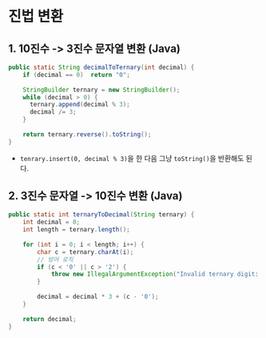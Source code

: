 # 진법 변환
## 1. 10진수 -> 3진수 문자열 변환 (Java)
```java
public static String decimalToTernary(int decimal) {
	if (decimal == 0)  return "0";
	
	StringBuilder ternary = new StringBuilder();
	while (decimal > 0) {
	  ternary.append(decimal % 3);
	  decimal /= 3;
	}
	
	return ternary.reverse().toString();
}
```
- `tenrary.insert(0, decimal % 3)`을 한 다음 그냥 `toString()`을 반환해도 된다.
## 2. 3진수 문자열 -> 10진수 변환 (Java)
```java
public static int ternaryToDecimal(String ternary) {
	int decimal = 0;
	int length = ternary.length();
	
	for (int i = 0; i < length; i++) {
		char c = ternary.charAt(i);
		// 방어 로직
		if (c < '0' || c > '2') {
			throw new IllegalArgumentException("Invalid ternary digit: " + c);
		}
		
		decimal = decimal * 3 + (c - '0');
	}
	
	return decimal;
}
```